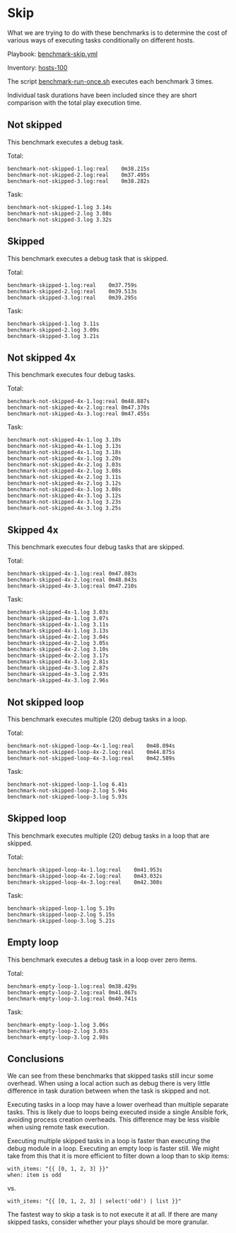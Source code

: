 # Skip

What we are trying to do with these benchmarks is to determine the cost of
various ways of executing tasks conditionally on different hosts.

Playbook: [benchmark-skip.yml](../ansible/benchmark-skip.yml)

Inventory: [hosts-100](../ansible/inventory/hosts-100)

The script [benchmark-run-once.sh](../benchmark-skip.sh) executes each benchmark 3
times.

Individual task durations have been included since they are short comparison
with the total play execution time.

## Not skipped

This benchmark executes a debug task.

Total:

```
benchmark-not-skipped-1.log:real	0m38.215s
benchmark-not-skipped-2.log:real	0m37.495s
benchmark-not-skipped-3.log:real	0m38.282s
```

Task:

```
benchmark-not-skipped-1.log 3.14s
benchmark-not-skipped-2.log 3.08s
benchmark-not-skipped-3.log 3.32s
```

## Skipped

This benchmark executes a debug task that is skipped.

Total:

```
benchmark-skipped-1.log:real	0m37.759s
benchmark-skipped-2.log:real	0m39.513s
benchmark-skipped-3.log:real	0m39.295s
```

Task:

```
benchmark-skipped-1.log 3.11s
benchmark-skipped-2.log 3.09s
benchmark-skipped-3.log 3.21s
```

## Not skipped 4x

This benchmark executes four debug tasks.

Total:

```
benchmark-not-skipped-4x-1.log:real	0m48.887s
benchmark-not-skipped-4x-2.log:real	0m47.370s
benchmark-not-skipped-4x-3.log:real	0m47.455s
```

Task:

```
benchmark-not-skipped-4x-1.log 3.10s
benchmark-not-skipped-4x-1.log 3.13s
benchmark-not-skipped-4x-1.log 3.18s
benchmark-not-skipped-4x-1.log 3.20s
benchmark-not-skipped-4x-2.log 3.03s
benchmark-not-skipped-4x-2.log 3.08s
benchmark-not-skipped-4x-2.log 3.11s
benchmark-not-skipped-4x-2.log 3.12s
benchmark-not-skipped-4x-3.log 3.08s
benchmark-not-skipped-4x-3.log 3.12s
benchmark-not-skipped-4x-3.log 3.23s
benchmark-not-skipped-4x-3.log 3.25s
```

## Skipped 4x

This benchmark executes four debug tasks that are skipped.

Total:

```
benchmark-skipped-4x-1.log:real	0m47.083s
benchmark-skipped-4x-2.log:real	0m48.043s
benchmark-skipped-4x-3.log:real	0m47.210s
```

Task:

```
benchmark-skipped-4x-1.log 3.03s
benchmark-skipped-4x-1.log 3.07s
benchmark-skipped-4x-1.log 3.11s
benchmark-skipped-4x-1.log 3.13s
benchmark-skipped-4x-2.log 3.04s
benchmark-skipped-4x-2.log 3.05s
benchmark-skipped-4x-2.log 3.10s
benchmark-skipped-4x-2.log 3.17s
benchmark-skipped-4x-3.log 2.81s
benchmark-skipped-4x-3.log 2.87s
benchmark-skipped-4x-3.log 2.93s
benchmark-skipped-4x-3.log 2.96s
```

## Not skipped loop

This benchmark executes multiple (20) debug tasks in a loop.

Total:

```
benchmark-not-skipped-loop-4x-1.log:real	0m48.094s
benchmark-not-skipped-loop-4x-2.log:real	0m44.875s
benchmark-not-skipped-loop-4x-3.log:real	0m42.589s
```

Task:

```
benchmark-not-skipped-loop-1.log 6.41s
benchmark-not-skipped-loop-2.log 5.94s
benchmark-not-skipped-loop-3.log 5.93s
```

## Skipped loop

This benchmark executes multiple (20) debug tasks in a loop that are skipped.

Total:

```
benchmark-skipped-loop-4x-1.log:real	0m41.953s
benchmark-skipped-loop-4x-2.log:real	0m43.032s
benchmark-skipped-loop-4x-3.log:real	0m42.308s
```

Task:

```
benchmark-skipped-loop-1.log 5.19s
benchmark-skipped-loop-2.log 5.15s
benchmark-skipped-loop-3.log 5.21s
```

## Empty loop

This benchmark executes a debug task in a loop over zero items.

Total:

```
benchmark-empty-loop-1.log:real	0m38.429s
benchmark-empty-loop-2.log:real	0m41.067s
benchmark-empty-loop-3.log:real	0m40.741s
```

Task:

```
benchmark-empty-loop-1.log 3.06s
benchmark-empty-loop-2.log 3.03s
benchmark-empty-loop-3.log 2.98s
```

## Conclusions

We can see from these benchmarks that skipped tasks still incur some overhead.
When using a local action such as debug there is very little difference in task
duration between when the task is skipped and not.

Executing tasks in a loop may have a lower overhead than multiple separate
tasks. This is likely due to loops being executed inside a single Ansible fork,
avoiding process creation overheads. This difference may be less visible when
using remote task execution.

Executing multiple skipped tasks in a loop is faster than executing the debug
module in a loop. Executing an empty loop is faster still. We might take from
this that it is more efficient to filter down a loop than to skip items:

```
with_items: "{{ [0, 1, 2, 3] }}"
when: item is odd
```

vs.

```
with_items: "{{ [0, 1, 2, 3] | select('odd') | list }}"
```

The fastest way to skip a task is to not execute it at all. If there are many
skipped tasks, consider whether your plays should be more granular.
